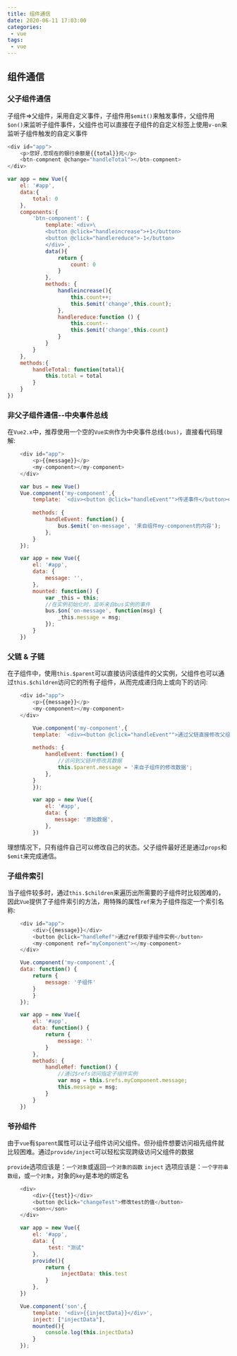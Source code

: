 ```yaml
---
title: 组件通信
date: 2020-06-11 17:03:00
categories:
 - vue
tags:
 - vue
---
```



## 组件通信

### 父子组件通信

子组件=>父组件，采用自定义事件，子组件用`$emit()`来触发事件，父组件用`$on()`来监听子组件事件，父组件也可以直接在子组件的自定义标签上使用`v-on`来监听子组件触发的自定义事件

``` js
<div id="app">
    <p>您好,您现在的银行余额是{{total}}元</p>
    <btn-compnent @change="handleTotal"></btn-compnent>
</div>

var app = new Vue({
    el: '#app',
    data:{
        total: 0
    },
    components:{
        'btn-component': {
            template:`<div>\
            <button @click="handleincrease">+1</button>
            <button @click="handlereduce">-1</button>
            </div>`,
            data(){
                return {
                    count: 0
                }
            },
            methods: {
                handleincrease(){
                    this.count++;
                    this.$emit('change',this.count);
                },
                handlereduce:function () {
                    this.count--
                    this.$emit('change',this.count)
                }
            }
        }
    },
    methods:{
        handleTotal: function(total){
            this.total = total
        }
    }
})
```

### 非父子组件通信--中央事件总线

在`Vue2.x`中，推荐使用一个空的`Vue实例`作为中央事件总线`(bus)`，直接看代码理解:

``` js
    <div id="app">
        <p>{{message}}</p>
        <my-component></my-component>
    </div>

    var bus = new Vue()
    Vue.component('my-component',{
        template: `<div><button @click="handleEvent"">传递事件</button></div>`,
        
        methods: {
            handleEvent: function() {
                bus.$emit('on-message', '来自组件my-component的内容');
            },
        }
    });

    var app = new Vue({
        el: '#app',
        data: {
            message: '',
        },
        mounted: function() {
            var _this = this;
            //在实例初始化时，监听来自bus实例的事件  
            bus.$on('on-message', function(msg) {
                _this.message = msg;
            });
        }
    })
```

### 父链 & 子链

在子组件中，使用`this.$parent`可以直接访问该组件的父实例，父组件也可以通过`this.$children`访问它的所有子组件，从而完成递归向上或向下的访问:

``` js
    <div id="app">
        <p>{{message}}</p>
        <my-component></my-component>
    </div>

        Vue.component('my-component',{
        template: `<div><button @click="handleEvent"">通过父链直接修改父组件数据</button></div>`,
        
        methods: {
            handleEvent: function() {
                //访问到父链并修改其数据
                this.$parent.message = '来自子组件的修改数据';
            },
        }
        });

        var app = new Vue({
            el: '#app',
            data: {
               message: '原始数据',
            },
        })
```
理想情况下，只有组件自己可以修改自己的状态。父子组件最好还是通过`props`和`$emit`来完成通信。

### 子组件索引

当子组件较多时，通过`this.$children`来遍历出所需要的子组件时比较困难的，因此`Vue`提供了子组件索引的方法，用特殊的属性`ref`来为子组件指定一个索引名称:

``` js
    <div id="app">
        <div>{{message}}</div>
        <button @click="handleRef">通过ref获取子组件实例</button>
        <my-component ref="myComponent"></my-component>
    </div>

    Vue.component('my-component',{
    data: function() {
        return {
            message: '子组件'
        }
        }
    });

    var app = new Vue({
        el: '#app',
        data: function() {
            return {
                message: ''
            }
        },
        methods: {
            handleRef: function() {
                //通过$refs访问指定子组件实例
                var msg = this.$refs.myComponent.message;
                this.message = msg;
            }
        }
    })
```

### 爷孙组件

由于`vue`有`$parent`属性可以让子组件访问父组件。但孙组件想要访问祖先组件就比较困难。通过`provide/inject`可以轻松实现跨级访问父组件的数据

`provide`选项应该是：`一个对象`或返回`一个对象的函数`
`inject` 选项应该是：`一个字符串数组`，或`一个对象`，对象的`key`是本地的绑定名

``` js
    <div>
        <div>{{test}}</div>
        <button @click="changeTest">修改test的值</button>
        <son></son>
    </div>

    var app = new Vue({
        el: '#app',
        data: {
             test: "测试"
        },
        provide(){
            return {
                 injectData: this.test
            }
        },       
    })

    Vue.component('son',{
        template: '<div>{{injectData}}</div>',
        inject: ["injectData"],
        mounted(){
            console.log(this.injectData)
        }
    });
```


